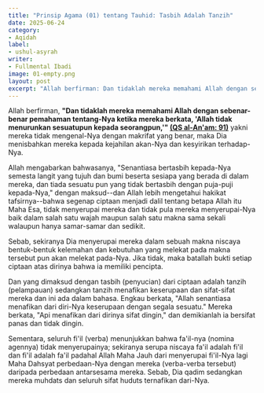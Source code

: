 ```yaml
---
title: "Prinsip Agama (01) tentang Tauhid: Tasbih Adalah Tanzih"
date: 2025-06-24
category:
- Aqidah
label:
- ushul-asyrah
writer:
- Fullmental Ibadi
image: 01-empty.png
layout: post
excerpt: "Allah berfirman: Dan tidaklah mereka memahami Allah dengan sebenar-benar pemahaman tentang-Nya ketika mereka berkata, 'Allah tidak menurunkan sesuatupun kepada seorangpun,'; yakni mereka tidak mengenal-Nya dengan makrifat yang benar, maka Dia menisbahkan mereka kepada kejahilan akan-Nya dan kesyirikan terhadap-Nya."
---
```

Allah berfirman, **"Dan tidaklah mereka memahami Allah dengan sebenar-benar pemahaman tentang-Nya ketika mereka berkata, 'Allah tidak menurunkan sesuatupun kepada seorangpun,'" [(QS al-An'am: 91)](https://quran.com/6/91)** yakni mereka tidak mengenal-Nya dengan makrifat yang benar, maka Dia menisbahkan mereka kepada kejahilan akan-Nya dan kesyirikan terhadap-Nya.

Allah mengabarkan bahwasanya, "Senantiasa bertasbih kepada-Nya semesta langit yang tujuh dan bumi beserta sesiapa yang berada di dalam mereka, dan tiada sesuatu pun yang tidak bertasbih dengan puja-puji kepada-Nya," dengan maksud--dan Allah lebih mengetahui hakikat tafsirnya--bahwa segenap ciptaan menjadi dalil tentang betapa Allah itu Maha Esa, tidak menyerupai mereka dan tidak pula mereka menyerupai-Nya baik dalam salah satu wajah maupun salah satu makna sama sekali walaupun hanya samar-samar dan sedikit.

Sebab, sekiranya Dia menyerupai mereka dalam sebuah makna niscaya bentuk-bentuk kelemahan dan kebutuhan yang melekat pada makna tersebut pun akan melekat pada-Nya. Jika tidak, maka batallah bukti setiap ciptaan atas dirinya bahwa ia memiliki pencipta.

Dan yang dimaksud dengan tasbih (penyucian) dari ciptaan adalah tanzih (pelampauan) sedangkan tanzih menafikan keserupaan dan sifat-sifat mereka dan ini ada dalam bahasa. Engkau berkata, "Allah senantiasa menafikan dari diri-Nya keserupaan dengan segala sesuatu." Mereka berkata, "Api menafikan dari dirinya sifat dingin," dan demikianlah ia bersifat panas dan tidak dingin.

Sementara, seluruh fi'il (verba) menunjukkan bahwa fa'il-nya (nomina agennya) tidak menyerupainya; sekiranya serupa niscaya fa'il adalah fi'il dan fi'il adalah fa'il padahal Allah Maha Jauh dari menyerupai fi'il-Nya lagi Maha Dahsyat perbedaan-Nya dengan mereka (verba-verba tersebut) daripada perbedaan antarsesama mereka. Sebab, Dia qadim sedangkan mereka muhdats dan seluruh sifat huduts ternafikan dari-Nya.